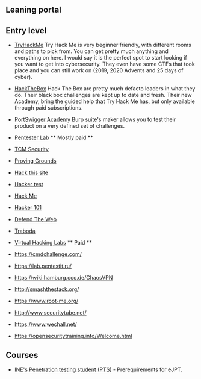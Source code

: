 ## Leaning portal

## Entry level
* [TryHackMe](https://tryhackme.com/)
Try Hack Me is very beginner friendly, with different rooms and paths to pick from. You can get pretty much anything and everything on here. I would say it is the perfect spot to start looking if you want to get into cybersecurity. They even have some CTFs that took place and you can still work on (2019, 2020 Advents and 25 days of cyber).

* [HackTheBox](http://hackthebox.eu/)
Hack The Box are pretty much defacto leaders in what they do. Their black box challenges are kept up to date and fresh. Their new Academy, bring the guided help that Try Hack Me has, but only available through paid subscriptions.

* [PortSwigger Academy](https://portswigger.net/web-security/dashboard)
Burp suite's maker allows you to test their product on a very defined set of challenges.

* [Pentester Lab](https://pentesterlab.com/) ** Mostly paid **

* [TCM Security](https://academy.tcm-sec.com/)

* [Proving Grounds](https://www.offensive-security.com/labs/individual/)

* [Hack this site](https://www.hackthissite.org/)

* [Hacker test](https://www.hackertest.net/)

* [Hack Me](https://hack.me/)

* [Hacker 101](https://www.hacker101.com/)

* [Defend The Web](https://defendtheweb.net/dashboard)

* [Traboda](https://traboda.com/)

* [Virtual Hacking Labs](https://www.virtualhackinglabs.com/) ** Paid **

* https://cmdchallenge.com/

* https://lab.pentestit.ru/

* https://wiki.hamburg.ccc.de/ChaosVPN

* http://smashthestack.org/

* https://www.root-me.org/

* http://www.securitytube.net/

* https://www.wechall.net/

* https://opensecuritytraining.info/Welcome.html

## Courses

* [INE's Penetration testing student (PTS)](ine.com) - Prerequirements for eJPT.